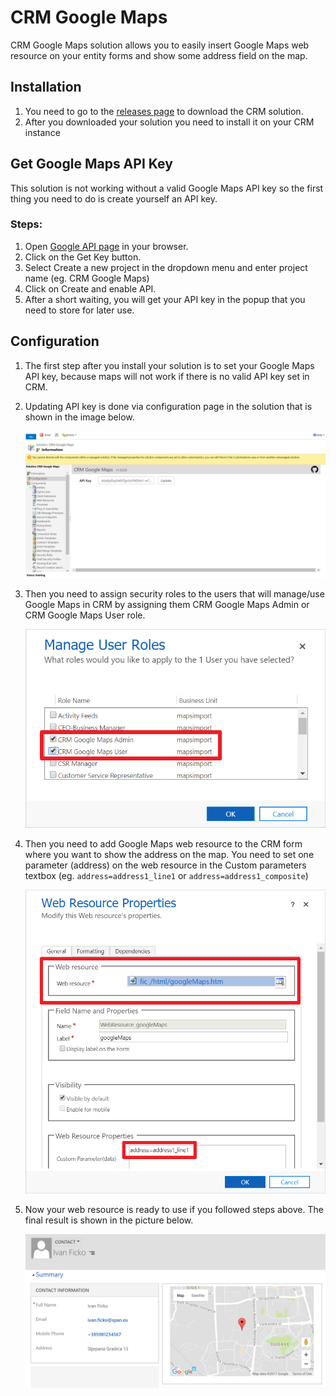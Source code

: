 # CRM Google Maps

CRM Google Maps solution allows you to easily insert Google Maps web resource on your entity forms and show some address field on the map.

## Installation

1. You need to go to the [releases page](https://github.com/DynamicsNinja/CRM-Google-Maps/releases) to download the  CRM solution.
2. After you downloaded your solution you need to install it on your CRM instance

## Get Google Maps API Key

This solution is not working without a valid Google Maps API key so the first thing you need to do is create yourself an API key.

### Steps:

1. Open [Google API page](https://developers.google.com/maps/documentation/javascript/get-api-key) in your browser.
2. Click on the Get Key button.
3. Select Create a new project in the dropdown menu and enter project name (eg. CRM Google Maps)
4. Click on Create and enable API.
5. After a short waiting, you will get your API key in the popup that you need to store for later use.

## Configuration

1. The first step after you install your solution is to set your Google Maps API key, because maps will not work if there is no valid API key set in CRM.

2. Updating API key is done via configuration page in the solution that is shown in the image below.

   ![solution_config](docs\solution_config.png)

3. Then you need to assign security roles to the users that will manage/use Google Maps in CRM by assigning them CRM Google Maps Admin or CRM Google Maps User role.

   ![roles](docs\roles.png)

4. Then you need to add Google Maps web resource to the CRM form where you want to show the address on the map. You need to set one parameter (address) on the web resource in the Custom parameters textbox (eg. `address=address1_line1` or `address=address1_composite`)

   ![webresource_config](docs\webresource_config.png)

5. Now your web resource is ready to use if you followed steps above. The final result is shown in the picture below.

   ![maps_example](docs\maps_example.png)